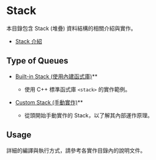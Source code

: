 # Stack

本目錄包含 Stack (堆疊) 資料結構的相關介紹與實作。

- [Stack 介紹](introduction.md)

## Type of Queues

- [Built-in Stack (使用內建函式庫)](built_in_stack/)**
  - 使用 C++ 標準函式庫 `<stack>` 的實作範例。

- [Custom Stack (手動實作)](custom_stack/)**
  - 從頭開始手動實作的 Stack，以了解其內部運作原理。

## Usage

詳細的編譯與執行方式，請參考各實作目錄內的說明文件。
